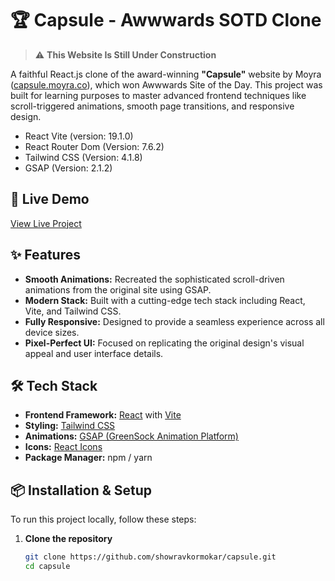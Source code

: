 # 🏆 Capsule - Awwwards SOTD Clone

> ⚠️ **This Website Is Still Under Construction**

A faithful React.js clone of the award-winning **"Capsule"** website by Moyra ([capsule.moyra.co](https://capsule.moyra.co)), which won Awwwards Site of the Day. This project was built for learning purposes to master advanced frontend techniques like scroll-triggered animations, smooth page transitions, and responsive design.
- React Vite (version: 19.1.0)
- React Router Dom (Version: 7.6.2)
- Tailwind CSS (Version: 4.1.8)
- GSAP (Version: 2.1.2)

## 🚀 Live Demo

[View Live Project](https://showravkormokar.github.io/capsule/)

## ✨ Features

- **Smooth Animations:** Recreated the sophisticated scroll-driven animations from the original site using GSAP.
- **Modern Stack:** Built with a cutting-edge tech stack including React, Vite, and Tailwind CSS.
- **Fully Responsive:** Designed to provide a seamless experience across all device sizes.
- **Pixel-Perfect UI:** Focused on replicating the original design's visual appeal and user interface details.

## 🛠️ Tech Stack

- **Frontend Framework:** [React](https://reactjs.org/) with [Vite](https://vitejs.dev/)
- **Styling:** [Tailwind CSS](https://tailwindcss.com/)
- **Animations:** [GSAP (GreenSock Animation Platform)](https://gsap.com/)
- **Icons:** [React Icons](https://react-icons.github.io/react-icons/)
- **Package Manager:** npm / yarn

## 📦 Installation & Setup

To run this project locally, follow these steps:

1. **Clone the repository**
   ```bash
   git clone https://github.com/showravkormokar/capsule.git
   cd capsule
